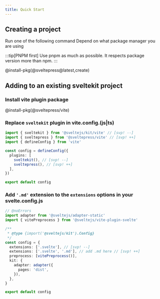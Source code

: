 ```yaml
---
title: Quick Start
---
```


## Creating a project

Run one of the following command
Depend on what package manager you are using

:::tip[PNPM first]
Use pnpm as much as possible. It respects package version more than npm.
:::

@install-pkg(@sveltepress@latest,create)

## Adding to an existing sveltekit project

### Install vite plugin package

@install-pkg(@sveltepress/vite)

### Replace `sveltekit` plugin in vite.config.(js|ts)

```ts title="vite.config.(js|ts)"
import { sveltekit } from '@sveltejs/kit/vite' // [svp! --]
import { sveltepress } from '@sveltepress/vite' // [svp! ++]
import { defineConfig } from 'vite'

const config = defineConfig({
  plugins: [
    sveltekit(), // [svp! --]
    sveltepress(), // [svp! ++]
  ],
})

export default config
```

### Add `'.md'` extension to the `extensions` options in your svelte.config.js

```ts title="svelte.config.js"
// @noErrors
import adapter from '@sveltejs/adapter-static'
import { vitePreprocess } from '@sveltejs/vite-plugin-svelte'

/**
 * @type {import('@sveltejs/kit').Config}
 */
const config = {
  extensions: ['.svelte'], // [svp! --]
  extensions: ['.svelte', '.md'], // add .md here // [svp! ++]
  preprocess: [vitePreprocess()],
  kit: {
    adapter: adapter({
      pages: 'dist',
    }),
  },
}

export default config
```
